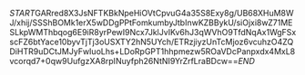 $START$GARred8X3JsNFTKBkNpeHiOVtCpvuG4a35S8Exy8g/UB68XHuM8WJ/xhij/SSShBOMk1erX5wDDgPPtFomkumbyJtbInwKZBBykU/siOjxi8wZ71MESLkpWMThbqog6E9iR8yrPewI9Ncx7JklJvIKv6hJ3qWVhO9TfdNqAx1WgFSxscFZ6btYace10byvTjTj3oUSXTY2hN5UYch/ETRzjiyzUnTcMjoz6vcuhzO4ZQDiHTR9uDCtJMJyFwIuoLhs+LDoRpGPT1hhpmezw5ROaVDcPanpxdx4MxL8vcorqd7+0qw9UufgzXA8rpINuyfph26NtNI9YrZrfLraBDcw==$END$